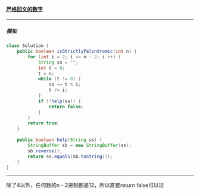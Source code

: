 #### <a href="https://leetcode.cn/problems/strictly-palindromic-number/">严格回文的数字</a>

----------

##### 模拟

```java
class Solution {
    public boolean isStrictlyPalindromic(int n) {
        for (int i = 2; i <= n - 2; i ++) {
            String ss = "";
            int t = 0;
            t = n;
            while (t != 0) {
                ss += t % i;
                t /= i;
            }
            if (!help(ss)) {
                return false;
            }
        }
        return true;
    }
    
    public boolean help(String ss) {
        StringBuffer sb = new StringBuffer(ss);
        sb.reverse();
        return ss.equals(sb.toString());
    }
}
```

-----

除了4以外，任何数的n - 2进制都是12，所以直接return false可以过